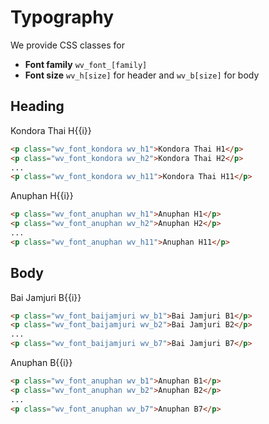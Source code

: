 # Typography

We provide CSS classes for

- **Font family** `wv_font_[family]`
- **Font size** `wv_h[size]` for header and `wv_b[size]` for body

## Heading

<p v-for="i in 11" :class="`wv_font_kondora wv_h${i}`" style="margin: 0;">Kondora Thai H{{i}}</p>

```html
<p class="wv_font_kondora wv_h1">Kondora Thai H1</p>
<p class="wv_font_kondora wv_h2">Kondora Thai H2</p>
...
<p class="wv_font_kondora wv_h11">Kondora Thai H11</p>
```

<p v-for="i in 11" :class="`wv_font_anuphan wv_h${i}`" style="margin: 0;">Anuphan H{{i}}</p>

```html
<p class="wv_font_anuphan wv_h1">Anuphan H1</p>
<p class="wv_font_anuphan wv_h2">Anuphan H2</p>
...
<p class="wv_font_anuphan wv_h11">Anuphan H11</p>
```

## Body

<p v-for="i in 7" :class="`wv_font_baijamjuri wv_b${i}`" style="margin: 0;">Bai Jamjuri B{{i}}</p>

```html
<p class="wv_font_baijamjuri wv_b1">Bai Jamjuri B1</p>
<p class="wv_font_baijamjuri wv_b2">Bai Jamjuri B2</p>
...
<p class="wv_font_baijamjuri wv_b7">Bai Jamjuri B7</p>
```

<p v-for="i in 7" :class="`wv_font_anuphan wv_b${i}`" style="margin: 0;">Anuphan B{{i}}</p>

```html
<p class="wv_font_anuphan wv_b1">Anuphan B1</p>
<p class="wv_font_anuphan wv_b2">Anuphan B2</p>
...
<p class="wv_font_anuphan wv_b7">Anuphan B7</p>
```
